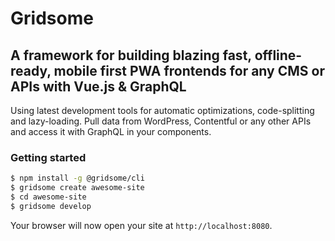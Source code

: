 # Gridsome

## A framework for building blazing fast, offline-ready, mobile first PWA frontends for any CMS or APIs with Vue.js & GraphQL

Using latest development tools for automatic optimizations, code-splitting and
lazy-loading. Pull data from WordPress, Contentful or any other APIs and access
it with GraphQL in your components.

### Getting started

```sh
$ npm install -g @gridsome/cli
$ gridsome create awesome-site
$ cd awesome-site
$ gridsome develop
```

Your browser will now open your site at `http://localhost:8080`.
